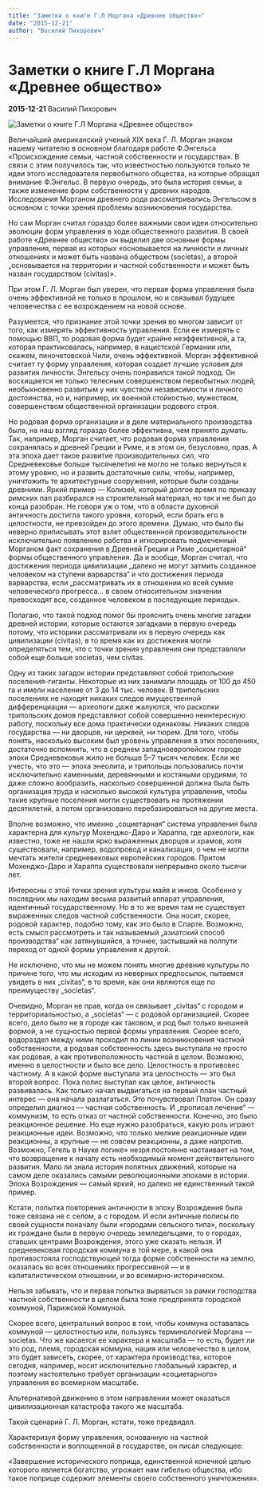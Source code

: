 ```yaml
---
title: "Заметки о книге Г.Л Моргана «Древнее общество»"
date: "2015-12-21"
author: "Василий Пихорович"
---
```


# Заметки о книге Г.Л Моргана «Древнее общество»

**2015-12-21** Василий Пихорович

![Заметки о книге Г.Л Моргана «Древнее общество»](https://66.img.avito.st/1280x960/1819623766.jpg)

Величайший американский ученый XIX века Г. Л. Морган знаком нашему читателю в основном благодаря работе Ф.Энгельса «Происхождение семьи, частной собственности и государства». В связи с этим получилось так, что известностью пользуются только те идеи этого исследователя первобытного общества, на которые обращал внимание Ф.Энгельс. В первую очередь, это была история семьи, а также изменение форм собственности у древних народов. Исследования Морганом древнего рода рассматривались Энгельсом в основном с точки зрения проблемы возникновения государства.

Но сам Морган считал гораздо более важными свои идеи относительно эволюции форм управления в ходе общественного развития. В своей работе «Древнее общество» он выделил две основные формы управления, первая из которых «основывается на личности и личных отношениях и может быть названа обществом (societas), а второй „основывается на территории и частной собственности и может быть назван государством (civitas)».

При этом Г. Л. Морган был уверен, что первая форма управления была очень эффективной не только в прошлом, но и связывал будущее человечества с ее возрождением на новой основе.

Разумеется, что признание этой точки зрения во многом зависит от того, как измерять эффективность управления. Если ее измерять с помощью ВВП, то родовая форма будет крайне неэффективной, а та, которая практиковалась, например, в нацистской Германии или, скажем, пиночетовской Чили, очень эффективной. Морган эффективной считает ту форму управления, которая создает лучшие условия для развития личности. Энгельсу очень понравился такой подход. Он восхищается не только телесным совершенством первобытных людей, необыкновенно развитым у них чувством независимости и личного достоинства, но и, например, их военной стойкостью, мужеством, совершенством общественной организации родового строя.

Но родовая форма организации и в деле материального производства была, на наш взгляд гораздо более эффективна, чем принято думать. Так, например, Морган считает, что родовая форма управления сохранялась и древней Греции и Риме, и в этом он, безусловно, прав. А эта эпоха дает такое развитие производительных сил, что Средневековье больше тысячелетия не могло не только вернуться к этому уровню, но и развить достаточные силы, чтобы, например, уничтожить те архитектурные сооружения, которые были созданы древними. Яркий пример — Колизей, который долгое время по приказу римских пап разбирался на строительный материал, но так и не был до конца разобран. Не говоря уж о том, что в области духовной античность достигла такого уровня, который, если брать его в целостности, не превзойден до этого времени. Думаю, что было бы неверно приписывать этот взлет общественной производительности исключительно появлению рабства и игнорировать подмеченный Морганом факт сохранения в Древней Греции и Риме „социетарной“ формы общественного управления. Да и вообще, Морган считал, что достижения периода цивилизации „далеко не могут затмить созданное человеком на ступени варварства“ и что достижения периода варварства, если „рассматривать их в отношении ко всей сумме человеческого прогресса… в своем относительном значении превосходят все, созданное человеком в последующие периоды».

Полагаю, что такой подход помог бы прояснить очень многие загадки древней истории, которые остаются загадками в первую очередь потому, что историки рассматривали их в первую очередь как цивилизации (civitas), в то время как их достижения могли определяться тем, что с точки зрения управления они представляли собой еще больше societas, чем civitas.

Одну из таких загадок истории представляют собой трипольские поселения-гиганты. Некоторые из них занимали площадь от 100 до 450 га и имели население от 3 до 14 тыс. человек. В трипольских поселениях не находят никаких следов имущественной дифференциации — археологи даже жалуются, что раскопки трипольских домов представляют собой совершенно неинтересную работу, поскольку все дома практически одинаковы. Никаких следов государства — ни дворцов, ни церквей, ни тюрем. Для того, чтобы понять, насколько высоким был уровень управления в этих поселениях, достаточно вспомнить, что в среднем западноевропейском городе эпохи Cредневековья жило не больше 5–7 тысяч человек. Если же учесть, что это — эпоха энеолита, и трипольцы пользовались почти исключительно каменными, деревянными и костяными орудиями, то даже сложно вообразить, насколько совершенной должна была быть организация труда и насколько высокой культура управления, чтобы такие крупные поселения могли существовать на протяжении десятилетий, а потом организовано перебазироваться на другие места.

Вполне возможно, что именно „социетарная“ система управления была характерна для культур Мохенджо-Даро и Хараппа, где археологи, как известно, тоже не нашли ярко выраженных дворцов и храмов, хотя существовали, например, водопровод и канализация, о чем не могли мечтать жители средневековых европейских городов. Притом Мохенджо-Даро и Хараппа существовали непрерывно около тысячи лет.

Интересны с этой точки зрения культуры майя и инков. Особенно у последних мы находим весьма развитый аппарат управления, идентичный государственному. Но в то же время там не существует выраженных следов частной собственности. Она носит, скорее, родовой характер, подобно тому, как это было в Спарте. Возможно, есть смысл рассмотреть и так называемый „азиатский способ производства“ как затянувшийся, а точнее, застывший на полпути переход от одной формы управления к другой.

Не исключено, что мы не можем понять многие древние культуры по причине того, что мы исходим из неверных предпосылок, пытаемся увидеть в них „civitas“, в то время, как они являются еще по преимуществу „societas“.

Очевидно, Морган не прав, когда он связывает „civitas“ с городом и территориальностью, а „societas“ — с родовой организацией. Скорее всего, дело было не в городе как таковом, и род был только внешней формой, а не сущностью первой формы управления. Скорее всего, водораздел между ними проходил по линии возникновения частной собственности, а родовая собственность здесь выступала не просто как родовая, а как противоположность частной в целом. Возможно, именно в целостности и было все дело. Целостность в противовес частному. А в какой форме выступала эта целостность — это был второй вопрос. Пока полис выступал как целое, античность развивалась. Как только начал выдвигаться на первый план частный интерес — она начала разлагаться. Это почувствовал Платон. Он сразу определил диагноз — частная собственность. И „прописал лечение“ — коммунизм, то есть отказ от частной собственности. Конечно, это было реакционное решение. Но еще нужно разобраться, какую роль играют реакционные идеи. Возможно, что только мелкие реакционные идеи реакционны, а крупные — не совсем реакционны, а даже напротив. Возможно, Гегель в Науке логике» незря постоянно настаивает на том, что возвращение к началу есть необходимый момент действительного развития. Мало ли знала история попятных движений, которые на самом деле оказались самыми революционными эпохами в истории. Эпоха Возрождения — самый яркий, но далеко не единственный такой пример.

Кстати, попытка повторения античности в эпоху Возрождения была тоже связана не с селом, а с городом. И если античные полисы по своей сущности поначалу были «городами сельского типа», поскольку их граждане были в первую очередь земледельцами, то о городах, ставших центрами Возрождения, этого уже сказать нельзя. И средневековая городская коммуна в той мере, в какой она противостояла господствующей тогда форме собственности на землю, оказалась во всех отношениях прогрессивной — и в капиталистическом отношении, и во всемирно-историческом.

Нельзя забывать, что и первая попытка вырваться за рамки господства частной собственности в целом была тоже предпринята городской коммуной, Парижской Коммуной.

Скорее всего, центральный вопрос в том, чтобы коммуна оставалась коммуной — целостностью или, пользуясь терминологией Моргана — societas. Что же касается ее характера и масштаба — то есть, будет ли это род, племя, городская коммуна, нация или человечество в целом, это будет зависеть, скорее, от характера производства, которое сегодня, например, носит исключительно глобальный характер, и поэтому настоятельно требует организации «социетарного» управления во всемирном масштабе.

Альтернативой движению в этом направлении может оказаться цивилизационная катастрофа такого же масштаба.

Такой сценарий Г. Л. Морган, кстати, тоже предвидел.

Характеризуя форму управления, основанную на частной собственности и воплощенной в государстве, он писал следующее:

«Завершение исторического поприща, единственной конечной целью которого является богатство, угрожает нам гибелью общества, ибо такое поприще содержит элементы своего собственного уничтожения».
